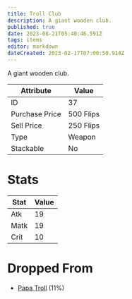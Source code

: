 ```yaml
---
title: Troll Club
description: A giant wooden club.
published: true
date: 2023-08-21T05:40:46.591Z
tags: items
editor: markdown
dateCreated: 2023-02-17T07:00:50.914Z
---
```


A giant wooden club.

|Attribute|Value|
|-|-|
|ID|37|
|Purchase Price|500 Flips|
|Sell Price|250 Flips|
|Type|Weapon|
|Stackable|No|

# Stats
|Stat|Value|
|-|-|
|Atk|19|
|Matk|19|
|Crit|10|

# Dropped From
 * [Papa Troll](/monsters/papa-troll) (11%)
